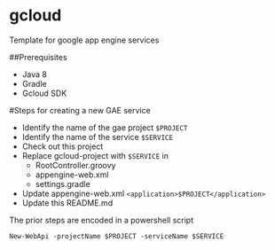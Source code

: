 # gcloud
Template for google app engine services

##Prerequisites
* Java 8
* Gradle
* Gcloud SDK

#Steps for creating a new GAE service

* Identify the name of the gae project `$PROJECT` 
* Identify the name of the service `$SERVICE`
* Check out this project
* Replace gcloud-project with `$SERVICE` in
    * RootController.groovy
    * appengine-web.xml
    * settings.gradle
* Update appengine-web.xml `<application>$PROJECT</application>`
* Update this README.md


The prior steps are encoded in a powershell script

`New-WebApi -projectName $PROJECT -serviceName $SERVICE`
